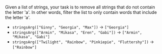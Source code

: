 
Given a list of strings, your task is to remove all strings that do not contain the letter 'a'. In other words, filter the list to only contain words that include the letter 'a'.

- `stringsArg(["Ginny", "Georgia", "Max"])` → `["Georgia"]`
- `stringsArg(["Armin", "Mikasa", "Eren", "Gabi"])` → `["Armin", "Mikasa", "Gabi"]`
- `stringsArg(["Twilight", "Rainbow", "Pinkiepie", "Fluttershy"])` → `["Rainbow"]`

